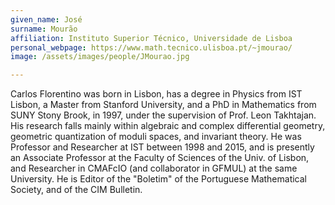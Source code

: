 ```yaml
---
given_name: José
surname: Mourão
affiliation: Instituto Superior Técnico, Universidade de Lisboa
personal_webpage: https://www.math.tecnico.ulisboa.pt/~jmourao/
image: /assets/images/people/JMourao.jpg

---
```

Carlos Florentino was born in Lisbon, has a degree in Physics from IST Lisbon, a Master from Stanford University, 
and a PhD in Mathematics from SUNY Stony Brook, in 1997, under the supervision of Prof. Leon Takhtajan.
His research falls mainly within algebraic and complex differential geometry, geometric quantization of moduli spaces, 
and invariant theory. He was Professor and Researcher at IST between 1998 and 2015, and is presently an 
Associate Professor at the Faculty of Sciences of the Univ. of Lisbon, 
and Researcher in CMAFcIO (and collaborator in GFMUL) at the same University. 
He is Editor of the "Boletim" of the Portuguese Mathematical Society, and of the CIM Bulletin. 
